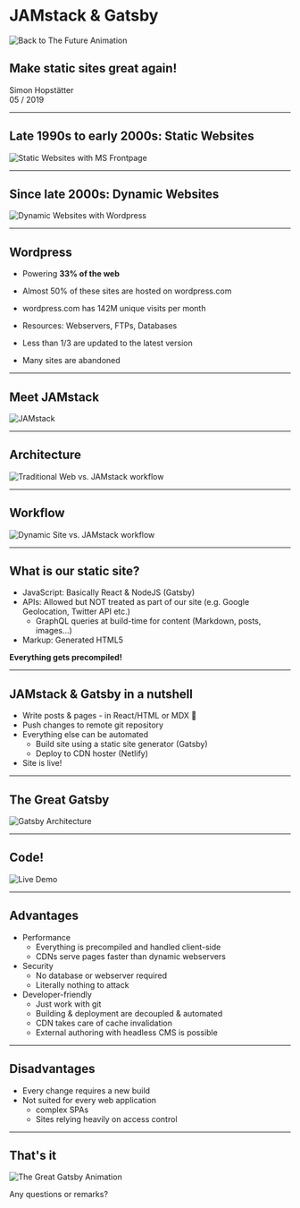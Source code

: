 # JAMstack & Gatsby

![Back to The Future Animation](//media.giphy.com/media/xp0zPWfyPTlYI/giphy.gif)

## Make static sites great again!

Simon Hopstätter    
05 / 2019

---

## Late 1990s to early 2000s: Static Websites

![Static Websites with MS Frontpage](./frontpage.jpg)

---

## Since late 2000s: Dynamic Websites

![Dynamic Websites with Wordpress](./wordpress_screenshot.png)

---

## Wordpress

- Powering **33% of the web**
- Almost 50% of these sites are hosted on wordpress.com
- wordpress.com has 142M unique visits per month


- Resources: Webservers, FTPs, Databases
- Less than 1/3 are updated to the latest version
- Many sites are abandoned

---

## Meet JAMstack

![JAMstack](./jamstack.png)

---

## Architecture

![Traditional Web vs. JAMstack workflow](./traditional-web-vs-jamstack.jpg)

---

## Workflow

![Dynamic Site vs. JAMstack workflow](./jamstack-vs-wordpress.png)

---

## What is our static site?

- JavaScript: Basically React & NodeJS (Gatsby)
- APIs: Allowed but NOT treated as part of our site (e.g. Google Geolocation, Twitter API etc.)
  - GraphQL queries at build-time for content (Markdown, posts, images...)
- Markup: Generated HTML5

**Everything gets precompiled!**

---

## JAMstack & Gatsby in a nutshell

- Write posts & pages - in React/HTML or MDX 💖
- Push changes to remote git repository
- Everything else can be automated
  - Build site using a static site generator (Gatsby)
  - Deploy to CDN hoster (Netlify)
- Site is live!

---

## The Great Gatsby

![Gatsby Architecture](./gatsby-architecture.png)

---

## Code!

![Live Demo](./live-demo.jpg)

---

## Advantages

- Performance
  - Everything is precompiled and handled client-side
  - CDNs serve pages faster than dynamic webservers
- Security
  - No database or webserver required
  - Literally nothing to attack
- Developer-friendly
  - Just work with git
  - Building & deployment are decoupled & automated
  - CDN takes care of cache invalidation
  - External authoring with headless CMS is possible

---

## Disadvantages

- Every change requires a new build
- Not suited for every web application
  - complex SPAs
  - Sites relying heavily on access control

---

## That's it

![The Great Gatsby Animation](//cdn.vox-cdn.com/thumbor/t2xNU6eTG3xvDr80Z5ssWb_9EYE=/0x0:800x333/920x613/filters:focal(336x103:464x231):no_upscale()/cdn.vox-cdn.com/uploads/chorus_image/image/55278743/gatsby.1497548146.gif)

Any questions or remarks?